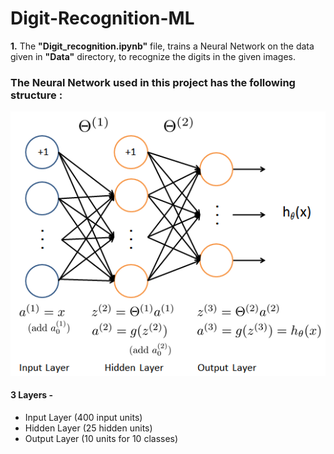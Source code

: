 # Digit-Recognition-ML

**1.** The **"Digit_recognition.ipynb"** file, trains a Neural Network on the data given in **"Data"** directory, to recognize the digits in the given images.


### The Neural Network used in this project has the following structure :

   ![](Figures/neural_network.png)
   
   #### 3 Layers -
   
   - Input Layer (400 input units)
   - Hidden Layer (25 hidden units)
   - Output Layer (10 units for 10 classes)
